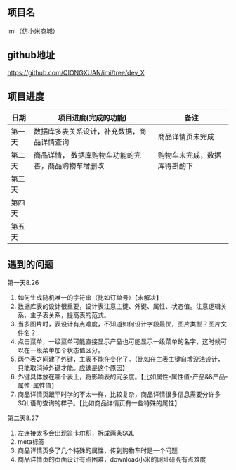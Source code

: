 

## 项目名

imi（仿小米商城）

## github地址

<https://github.com/QIONGXUAN/imi/tree/dev_X>

## 项目进度

| 日期   | 项目进度(完成的功能)                       | 备注             |
| ------ | ------------------------------------------ | ---------------- |
| 第一天 | 数据库多表关系设计，补充数据，商品详情查询 | 商品详情页未完成 |
| 第二天 |商品详情， 数据库购物车功能的完善，商品购物车增删改 | 购物车未完成，数据库得斟酌下 |
| 第三天 |                                            |                  |
| 第四天 |                                            |                  |
| 第五天 |                                            |                  |

## 遇到的问题
第一天8.26
1. 如何生成随机唯一的字符串（比如订单号）【未解决】
2. 数据库表的设计很重要，设计表注意主键、外键、属性、状态值。注意逻辑关系，主子表关系，提高表的范式。
3. 当多图片时，表设计有点难度，不知道如何设计字段最优，图片类型？图片文件名？
4. 点击菜单，一级菜单可能直接显示产品也可能显示一级菜单的名字，这时候可以在一级菜单加个状态值区分。
5. 两个表之间建了外键，主表不能在变化了。【比如在主表主键自增没法设计，只能取消掉外键才能。应该是这个原因】
6. 外键具体放在哪个表上，将影响表的冗余度。【比如属性-属性值-产品&&产品-属性-属性值】
7. 商品详情页跟平时学的不太一样，比较复杂，商品详情很多信息需要分许多SQL语句查询的样子。【比如商品详情页有一些特殊的属性】

第二天8.27
1. 左连接太多会出现笛卡尔积，拆成两条SQL
2. meta标签
3. 商品详情页多了几个特殊的属性，传到购物车时是一个问题
4. 商品详情页的页面设计有点困难，download小米的网址研究有点难度

